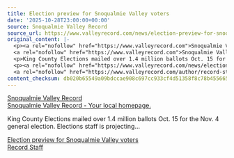 ```yaml
---
title: Election preview for Snoqualmie Valley voters
date: '2025-10-28T23:00:00+00:00'
source: Snoqualmie Valley Record
source_url: https://www.valleyrecord.com/news/election-preview-for-snoqualmie-valley-voters/
original_content: |-
  <p><a rel="nofollow" href="https://www.valleyrecord.com">Snoqualmie Valley Record</a><br />
  <a rel="nofollow" href="https://www.valleyrecord.com">Snoqualmie Valley Record - Your local homepage.</a></p>
  <p>King County Elections mailed over 1.4 million ballots Oct. 15 for the Nov. 4 general election. Elections staff is projecting...</p>
  <p><a rel="nofollow" href="https://www.valleyrecord.com/news/election-preview-for-snoqualmie-valley-voters/">Election preview for Snoqualmie Valley voters</a><br />
  <a rel="nofollow" href="https://www.valleyrecord.com/author/record-staff/">Record Staff</a></p>
content_checksum: db020b65549a09bdccae908c697cc933cf4d51358f8c78b45566591628645d3e
---
```


[Snoqualmie Valley Record](https://www.valleyrecord.com)  
[Snoqualmie Valley Record - Your local homepage.](https://www.valleyrecord.com)

King County Elections mailed over 1.4 million ballots Oct. 15 for the Nov. 4 general election. Elections staff is projecting...

[Election preview for Snoqualmie Valley voters](https://www.valleyrecord.com/news/election-preview-for-snoqualmie-valley-voters/)  
[Record Staff](https://www.valleyrecord.com/author/record-staff/)

